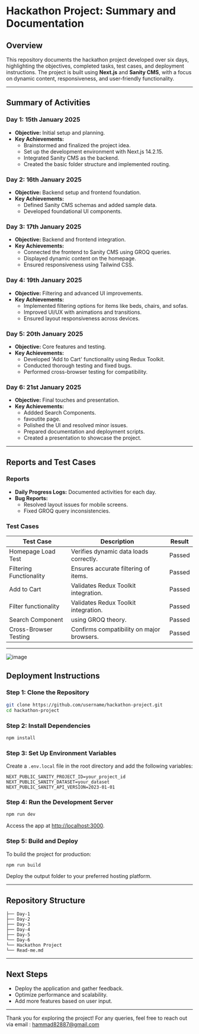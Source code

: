 # Hackathon Project: Summary and Documentation

## **Overview**
This repository documents the hackathon project developed over six days, highlighting the objectives, completed tasks, test cases, and deployment instructions. The project is built using **Next.js** and **Sanity CMS**, with a focus on dynamic content, responsiveness, and user-friendly functionality.

---

## **Summary of Activities**

### **Day 1: 15th January 2025**
- **Objective:** Initial setup and planning.
- **Key Achievements:**
  - Brainstormed and finalized the project idea.
  - Set up the development environment with Next.js 14.2.15.
  - Integrated Sanity CMS as the backend.
  - Created the basic folder structure and implemented routing.

### **Day 2: 16th January 2025**
- **Objective:** Backend setup and frontend foundation.
- **Key Achievements:**
  - Defined Sanity CMS schemas and added sample data.
  - Developed foundational UI components.

### **Day 3: 17th January 2025**
- **Objective:** Backend and frontend integration.
- **Key Achievements:**
  - Connected the frontend to Sanity CMS using GROQ queries.
  - Displayed dynamic content on the homepage.
  - Ensured responsiveness using Tailwind CSS.

### **Day 4: 19th January 2025**
- **Objective:** Filtering and advanced UI improvements.
- **Key Achievements:**
  - Implemented filtering options for items like beds, chairs, and sofas.
  - Improved UI/UX with animations and transitions.
  - Ensured layout responsiveness across devices.

### **Day 5: 20th January 2025**
- **Objective:** Core features and testing.
- **Key Achievements:**
  - Developed 'Add to Cart' functionality using Redux Toolkit.
  - Conducted thorough testing and fixed bugs.
  - Performed cross-browser testing for compatibility.

### **Day 6: 21st January 2025**
- **Objective:** Final touches and presentation.
- **Key Achievements:**
  - Addded Search Components.
  - favoutite page. 
  - Polished the UI and resolved minor issues.
  - Prepared documentation and deployment scripts.
  - Created a presentation to showcase the project.

---

## **Reports and Test Cases**

### **Reports**
- **Daily Progress Logs:** Documented activities for each day.
- **Bug Reports:**
  - Resolved layout issues for mobile screens.
  - Fixed GROQ query inconsistencies.

### **Test Cases**
| **Test Case**           | **Description**                        | **Result**  |
|-------------------------|----------------------------------------|-------------|
| Homepage Load Test      | Verifies dynamic data loads correctly. | Passed      |
| Filtering Functionality | Ensures accurate filtering of items.   | Passed      |
| Add to Cart             | Validates Redux Toolkit integration.   | Passed      |
| Filter functionality    | Validates Redux Toolkit integration.   | Passed      |
| Search Component        | using GROQ theory.                     | Passed      |
| Cross-Browser Testing   | Confirms compatibility on major browsers. | Passed   |

---

![image](https://github.com/user-attachments/assets/57526804-7606-4716-9903-c39c768733f8)


## **Deployment Instructions**

### **Step 1: Clone the Repository**
```bash
git clone https://github.com/username/hackathon-project.git
cd hackathon-project
```

### **Step 2: Install Dependencies**
```bash
npm install
```

### **Step 3: Set Up Environment Variables**
Create a `.env.local` file in the root directory and add the following variables:
```
NEXT_PUBLIC_SANITY_PROJECT_ID=your_project_id
NEXT_PUBLIC_SANITY_DATASET=your_dataset
NEXT_PUBLIC_SANITY_API_VERSION=2023-01-01
```

### **Step 4: Run the Development Server**
```bash
npm run dev
```
Access the app at [http://localhost:3000](http://localhost:3000).

### **Step 5: Build and Deploy**
To build the project for production:
```bash
npm run build
```
Deploy the output folder to your preferred hosting platform.

---

## **Repository Structure**
```
├── Day-1        
├── Day-2
├── Day-3
├── Day-4
├── Day-5
└── Day-6
└── Hackathon Project
└── Read-me.md
```

---

## **Next Steps**
- Deploy the application and gather feedback.
- Optimize performance and scalability.
- Add more features based on user input.

---

Thank you for exploring the project! For any queries, feel free to reach out via email : hammad82887@gmail.com
